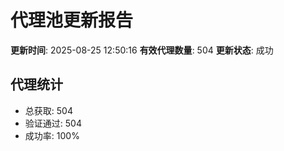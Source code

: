 # 代理池更新报告

**更新时间**: 2025-08-25 12:50:16
**有效代理数量**: 504
**更新状态**:  成功

## 代理统计
- 总获取: 504
- 验证通过: 504
- 成功率: 100%
